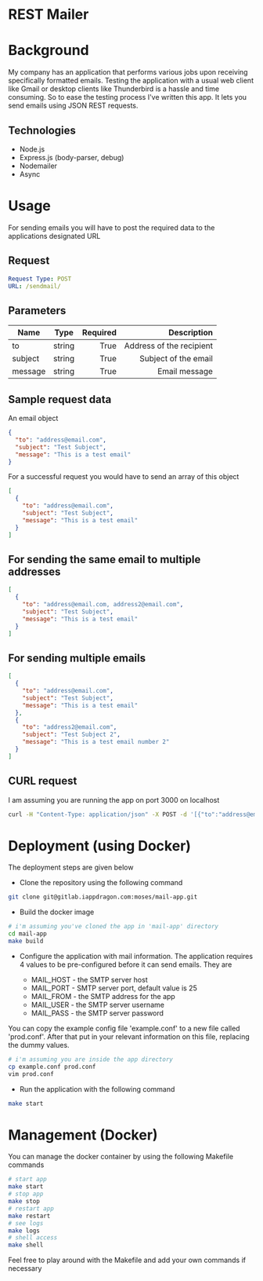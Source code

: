 REST Mailer
============

# Background
My company has an application that performs various jobs upon receiving specifically formatted emails. Testing the application with a usual web client like Gmail or desktop clients like Thunderbird is a hassle and time consuming. So to ease the testing process I've written this app. It lets you send emails using JSON REST requests.

## Technologies
* Node.js
* Express.js (body-parser, debug)
* Nodemailer
* Async

# Usage

For sending emails you will have to post the required data to the applications designated URL

## Request

```yaml
Request Type: POST
URL: /sendmail/
```

## Parameters

| Name    | Type   | Required  | Description              |
| ------- |:------:| ---------:| -----------------------: |
| to      | string | True      | Address of the recipient |
| subject | string | True      | Subject of the email     |
| message | string | True      | Email message            |

## Sample request data
An email object

```json
{
  "to": "address@email.com",
  "subject": "Test Subject",
  "message": "This is a test email"
}
```
For a successful request you would have to send an array of this object

```json
[
  {
    "to": "address@email.com",
    "subject": "Test Subject",
    "message": "This is a test email"
  }
]
```
## For sending the same email to multiple addresses

```json
[
  {
    "to": "address@email.com, address2@email.com",
    "subject": "Test Subject",
    "message": "This is a test email"
  }
]
```
## For sending multiple emails

```json
[
  {
    "to": "address@email.com",
    "subject": "Test Subject",
    "message": "This is a test email"
  },
  {
    "to": "address2@email.com",
    "subject": "Test Subject 2",
    "message": "This is a test email number 2"
  }
]
```

## CURL request

I am assuming you are running the app on port 3000 on localhost

```bash
curl -H "Content-Type: application/json" -X POST -d '[{"to":"address@email.com","subject":"Test Subject","message":"This is a test email"}]' http://localhost:3000/sendmail
```
# Deployment (using Docker)

The deployment steps are given below
* Clone the repository using the following command

```bash
git clone git@gitlab.iappdragon.com:moses/mail-app.git
```
* Build the docker image

```bash
# i'm assuming you've cloned the app in 'mail-app' directory
cd mail-app
make build
```
* Configure the application with mail information. The application requires 4 values to be pre-configured before it can send emails. They are

  * MAIL_HOST - the SMTP server host
  * MAIL_PORT - SMTP server port, default value is 25
  * MAIL_FROM - the SMTP address for the app
  * MAIL_USER - the SMTP server username
  * MAIL_PASS - the SMTP server password

You can copy the example config file 'example.conf' to a new file called 'prod.conf'. After that put in your relevant information on this file, replacing the dummy values.
```bash
# i'm assuming you are inside the app directory
cp example.conf prod.conf
vim prod.conf
```
* Run the application with the following command

```bash
make start
```
# Management (Docker)

You can manage the docker container by using the following Makefile commands

```bash
# start app
make start
# stop app
make stop
# restart app
make restart
# see logs
make logs
# shell access
make shell
```
Feel free to play around with the Makefile and add your own commands if necessary

